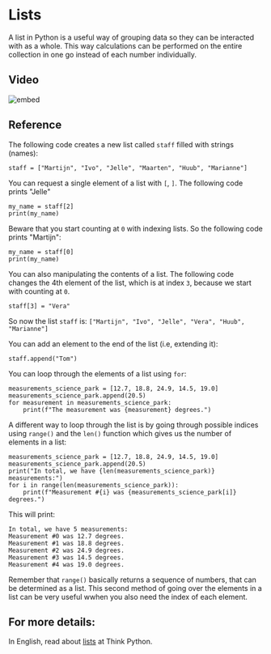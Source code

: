 # Lists

A list in Python is a useful way of grouping data so they can be interacted with as a whole. This way calculations can be performed on the entire collection in one go instead of each number individually.

## Video

![embed](https://api.eu.kaltura.com/p/120/sp/12000/embedIframeJs/uiconf_id/23449960/partner_id/120?iframeembed=true&playerId=kaltura_player&entry_id=0_nlkxjtml&flashvars[streamerType]=auto&amp;flashvars[localizationCode]=en_US&amp;flashvars[leadWithHTML5]=true&amp;flashvars[sideBarContainer.plugin]=true&amp;flashvars[sideBarContainer.position]=left&amp;flashvars[sideBarContainer.clickToClose]=true&amp;flashvars[chapters.plugin]=true&amp;flashvars[chapters.layout]=vertical&amp;flashvars[chapters.thumbnailRotator]=false&amp;flashvars[streamSelector.plugin]=true&amp;flashvars[EmbedPlayer.SpinnerTarget]=videoHolder&amp;flashvars[dualScreen.plugin]=true&amp;flashvars[hotspots.plugin]=1&amp;flashvars[Kaltura.addCrossoriginToIframe]=true&amp;&wid=0_r1d1hzq5)

## Reference

The following code creates a new list called `staff` filled with strings (names):

    staff = ["Martijn", "Ivo", "Jelle", "Maarten", "Huub", "Marianne"]

You can request a single element of a list with `[`, `]`. The following code prints "Jelle"

    my_name = staff[2]
	print(my_name)

Beware that you start counting at `0` with indexing lists. So the following code prints "Martijn":

    my_name = staff[0]
	print(my_name)

You can also manipulating the contents of a list. The following code changes the 4th element of the list, which is at index `3`, because we start with counting at `0`.

    staff[3] = "Vera"

So now the list `staff` is: `["Martijn", "Ivo", "Jelle", "Vera", "Huub", "Marianne"]`

You can add an element to the end of the list (i.e, extending it):

    staff.append("Tom")

You can loop through the elements of a list using `for`:

    measurements_science_park = [12.7, 18.8, 24.9, 14.5, 19.0]
    measurements_science_park.append(20.5)
    for measurement in measurements_science_park:
        print(f"The measurement was {measurement} degrees.")

A different way to loop through the list is by going through possible indices using `range()` and the `len()` function which gives us the number of elements in a list:

    measurements_science_park = [12.7, 18.8, 24.9, 14.5, 19.0]
    measurements_science_park.append(20.5)
    print("In total, we have {len(measurements_science_park)} measurements:")
    for i in range(len(measurements_science_park)):
        print(f"Measurement #{i} was {measurements_science_park[i]} degrees.")

This will print:

    In total, we have 5 measurements:
    Measurement #0 was 12.7 degrees.
    Measurement #1 was 18.8 degrees.
    Measurement #2 was 24.9 degrees.
    Measurement #3 was 14.5 degrees.
    Measurement #4 was 19.0 degrees.

Remember that `range()` basically returns a sequence of numbers, that can be determined as a list. This second method of going over the elements in a list can be very useful wwhen you also need the index of each element.

## For more details:

In English, read about [lists](http://greenteapress.com/thinkpython/html/thinkpython011.html) at Think Python.
